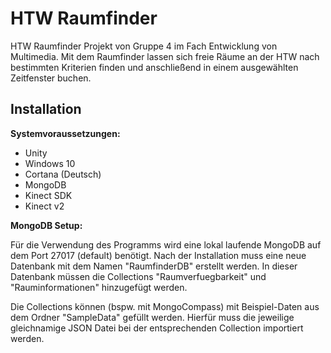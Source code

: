 # HTW Raumfinder

HTW Raumfinder Projekt von Gruppe 4 im Fach Entwicklung von Multimedia. Mit dem Raumfinder lassen sich freie Räume an der HTW nach bestimmten Kriterien finden und anschließend in einem ausgewählten Zeitfenster buchen. 

## Installation

**Systemvoraussetzungen:**
* Unity
* Windows 10
* Cortana (Deutsch)
* MongoDB
* Kinect SDK
* Kinect v2

**MongoDB Setup:** 

Für die Verwendung des Programms wird eine lokal laufende MongoDB auf dem Port 27017 (default) benötigt. 
Nach der Installation muss eine neue Datenbank mit dem Namen "RaumfinderDB" erstellt werden. In dieser Datenbank müssen die Collections "Raumverfuegbarkeit" und "Rauminformationen" hinzugefügt werden.

Die Collections können (bspw. mit MongoCompass) mit Beispiel-Daten aus dem Ordner "SampleData" gefüllt werden. Hierfür muss die jeweilige gleichnamige JSON Datei bei der entsprechenden Collection importiert werden.